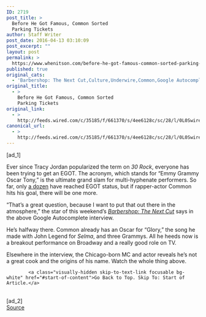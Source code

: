 ```yaml
---
ID: 2719
post_title: >
  Before He Got Famous, Common Sorted
  Parking Tickets
author: Staff Writer
post_date: 2016-04-13 03:10:09
post_excerpt: ""
layout: post
permalink: >
  https://www.whenitson.com/before-he-got-famous-common-sorted-parking-tickets/
published: true
original_cats:
  - 'Barbershop: The Next Cut,Culture,Underwire,Common,Google Autocomplete Interview'
original_title:
  - >
    Before He Got Famous, Common Sorted
    Parking Tickets
original_link:
  - >
    http://feeds.wired.com/c/35185/f/661370/s/4ee6128c/sc/28/l/0L0Swired0N0C20A160C0A40Ccommon0Egoogle0Eautocomplete0Einterview0C/story01.htm
canonical_url:
  - >
    http://feeds.wired.com/c/35185/f/661370/s/4ee6128c/sc/28/l/0L0Swired0N0C20A160C0A40Ccommon0Egoogle0Eautocomplete0Einterview0C/story01.htm
---
```

 [ad_1]
<br><div id="start-of-content"><p>Ever since Tracy Jordan popularized the term on <em>30 Rock</em>, everyone has been trying to get an EGOT. The acronym, which stands for “Emmy Grammy Oscar Tony,” is the ultimate grand slam for multi-hyphenate performers. So far, only <a href="https://en.wikipedia.org/wiki/List_of_people_who_have_won_Academy,_Emmy,_Grammy,_and_Tony_Awards" target="_blank">a dozen</a> have reached EGOT status, but if rapper-actor Common hits his goal, there will be one more.   </p>
<p>“That’s a great question, because I want to put that out there in the atmosphere,” the star of this weekend’s <a href="http://barbershopmovie.com/" target="_blank"><em>Barbershop: The Next Cut</em></a> says in the above Google Autocomplete interview. </p>
<p>He’s halfway there. Common already has an Oscar for “Glory,” the song he made with John Legend for <em>Selma</em>, and three Grammys. All he heeds now is a breakout performance on Broadway and a really good role on TV.  </p>
<p>Elsewhere in the interview, the Chicago-born MC and actor reveals he’s not a great cook and the origins of his name. Watch the whole thing above. </p>

			<a class="visually-hidden skip-to-text-link focusable bg-white" href="#start-of-content">Go Back to Top. Skip To: Start of Article.</a>

			
</div>
<br>[ad_2]
<br><a href="http://feeds.wired.com/c/35185/f/661370/s/4ee6128c/sc/28/l/0L0Swired0N0C20A160C0A40Ccommon0Egoogle0Eautocomplete0Einterview0C/story01.htm">Source </a>